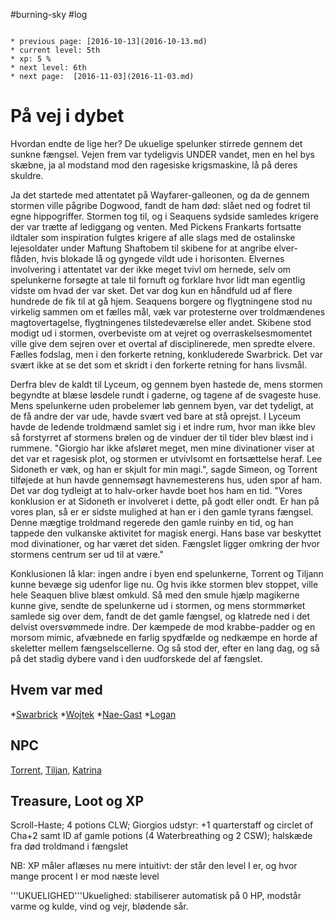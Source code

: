 #burning-sky #log

```ad-info

* previous page: [2016-10-13](2016-10-13.md)
* current level: 5th
* xp: 5 %
* next level: 6th
* next page:  [2016-11-03](2016-11-03.md) 
```

# På vej i dybet  
Hvordan endte de lige her? De ukuelige spelunker stirrede gennem det sunkne fængsel. Vejen frem var tydeligvis UNDER vandet, men en hel bys skæbne, ja al modstand mod den ragesiske krigsmaskine, lå på deres skuldre.
Ja det startede med attentatet på Wayfarer-galleonen, og da de gennem stormen ville pågribe Dogwood, fandt de ham død: slået ned og fodret til egne hippogriffer. Stormen tog til, og i Seaquens sydside samledes krigere der var trætte af lediggang og venten. Med Pickens Frankarts fortsatte ildtaler som inspiration fulgtes krigere af alle slags med de ostalinske lejesoldater under Maftung Shaftobem til skibene for at angribe elver-flåden, hvis blokade lå og gyngede vildt ude i horisonten. Elvernes involvering i attentatet var der ikke meget tvivl om hernede, selv om spelunkerne forsøgte at tale til fornuft og forklare hvor lidt man egentlig vidste om hvad der var sket. Det var dog kun en håndfuld ud af flere hundrede de fik til at gå hjem. Seaquens borgere og flygtningene stod nu virkelig sammen om et fælles mål, væk var protesterne over troldmændenes magtovertagelse, flygtningenes tilstedeværelse eller andet. Skibene stod modigt ud i stormen, overbeviste om at vejret og overraskelsesmomentet ville give dem sejren over et overtal af disciplinerede, men spredte elvere. Fælles fodslag, men i den forkerte retning, konkluderede Swarbrick. Det var svært ikke at se det som et skridt i den forkerte retning for hans livsmål.
Derfra blev de kaldt til Lyceum, og gennem byen hastede de, mens stormen begyndte at blæse løsdele rundt i gaderne,  og tagene af de svageste huse. Mens spelunkerne uden probelemer løb gennem byen, var det tydeligt, at de få andre der var ude, havde svært ved bare at stå oprejst. I Lyceum havde de ledende troldmænd samlet sig i et indre rum, hvor man ikke blev så forstyrret af stormens brølen og de vinduer der til tider blev blæst ind i rummene. "Giorgio har ikke afsløret meget, men mine divinationer viser at det var et ragesisk plot, og stormen er utvivlsomt en fortsættelse heraf. Lee Sidoneth er væk, og han er skjult for min magi.", sagde Simeon, og Torrent tilføjede at hun havde gennemsøgt havnemesterens hus, uden spor af ham. Det var dog tydleigt at to halv-orker havde boet hos ham en tid. "Vores konklusion er at Sidoneth er involveret i dette, på godt eller ondt. Er han på vores plan, så er er sidste mulighed at han er i den gamle tyrans fængsel. Denne mægtige troldmand regerede den gamle ruinby en tid, og han tappede den vulkanske aktivitet for magisk energi. Hans base var beskyttet mod divinationer, og har været det siden. Fængslet ligger omkring der hvor stormens centrum ser ud til at være."
Konklusionen lå klar: ingen andre i byen end spelunkerne, Torrent og Tiljann kunne bevæge sig udenfor lige nu. Og hvis ikke stormen blev stoppet, ville hele Seaquen blive blæst omkuld. Så med den smule hjælp magikerne kunne give, sendte de spelunkerne ud i stormen, og mens stormmørket samlede sig over dem, fandt de det gamle fængsel, og klatrede ned i det delvist oversvømmede indre. Der kæmpede de mod krabbe-padder og en morsom mimic, afvæbnede en farlig spydfælde og nedkæmpe en horde af skeletter mellem fængselscellerne. Og så stod der, efter en lang dag, og så på det stadig dybere vand i den uudforskede del af fængslet.
## Hvem var med 
*[Swarbrick](Swarbrick%20Everwood.md)
*[Wojtek](Wojtek.md)
*[Nae-Gast](Nae-Gast%20Oldknist.md)
*[Logan](Logan.md)
## NPC 
[Torrent](Torrent.md), [Tiljan](Tiljan.md), [Katrina](Katrina.md)
## Treasure, Loot og XP 
Scroll-Haste; 4 potions CLW; Giorgios udstyr: +1 quarterstaff og circlet of Cha+2 samt ID af gamle potions (4 Waterbreathing og 2 CSW); halskæde fra død troldmand i fængslet
NB: XP måler aflæses nu mere intuitivt: der står den level I er, og hvor mange procent I er mod næste level
'''UKUELIGHED'''Ukuelighed: stabiliserer automatisk på 0 HP, modstår varme og kulde, vind og vejr, blødende sår.
